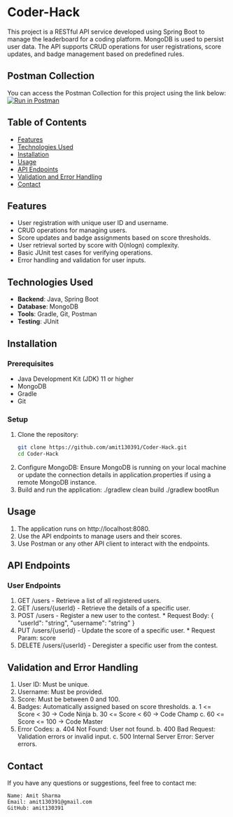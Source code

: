# Coder-Hack
This project is a RESTful API service developed using Spring Boot to manage the leaderboard for a coding platform. MongoDB is used to persist user data. The API supports CRUD operations for user registrations, score updates, and badge management based on predefined rules.

## Postman Collection
You can access the Postman Collection for this project using the link below:
[![Run in Postman](https://run.pstmn.io/button.svg)](https://elements.getpostman.com/redirect?entityId=30015848-0d23b59b-1588-4831-bc6c-ef87e17e62af&entityType=collection)

## Table of Contents
- [Features](#features)
- [Technologies Used](#technologies-used)
- [Installation](#installation)
- [Usage](#usage)
- [API Endpoints](#api-endpoints)
- [Validation and Error Handling](#validation-and-error-handling)
- [Contact](#contact)

## Features
- User registration with unique user ID and username.
- CRUD operations for managing users.
- Score updates and badge assignments based on score thresholds.
- User retrieval sorted by score with O(nlogn) complexity.
- Basic JUnit test cases for verifying operations.
- Error handling and validation for user inputs.

## Technologies Used
- **Backend**: Java, Spring Boot
- **Database**: MongoDB
- **Tools**: Gradle, Git, Postman
- **Testing**: JUnit

## Installation
### Prerequisites
- Java Development Kit (JDK) 11 or higher
- MongoDB
- Gradle
- Git

### Setup
1. Clone the repository:
   ```bash
   git clone https://github.com/amit130391/Coder-Hack.git
   cd Coder-Hack
2. Configure MongoDB:
   Ensure MongoDB is running on your local machine or update the connection details in application.properties if using a remote MongoDB instance.
3. Build and run the application:
   ./gradlew clean build
   ./gradlew bootRun

## Usage
1. The application runs on http://localhost:8080.
2. Use the API endpoints to manage users and their scores.
3. Use Postman or any other API client to interact with the endpoints.

## API Endpoints
### User Endpoints
1. GET /users - Retrieve a list of all registered users.
2. GET /users/{userId} - Retrieve the details of a specific user.
3. POST /users - Register a new user to the contest.
       * Request Body: { "userId": "string", "username": "string" }
4. PUT /users/{userId} - Update the score of a specific user.
       * Request Param: score
5. DELETE /users/{userId} - Deregister a specific user from the contest.

## Validation and Error Handling
1. User ID: Must be unique.
2. Username: Must be provided.
3. Score: Must be between 0 and 100.
4. Badges: Automatically assigned based on score thresholds.
      a. 1 <= Score < 30 -> Code Ninja
      b. 30 <= Score < 60 -> Code Champ
      c. 60 <= Score <= 100 -> Code Master
5. Error Codes:
      a. 404 Not Found: User not found.
      b. 400 Bad Request: Validation errors or invalid input.
      c. 500 Internal Server Error: Server errors.
   
## Contact
If you have any questions or suggestions, feel free to contact me:

    Name: Amit Sharma
    Email: amit130391@gmail.com
    GitHub: amit130391 



